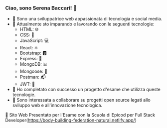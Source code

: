 ### Ciao, sono Serena Baccari! 👋


- 👀 Sono una sviluppatrice web appassionata di tecnologia e social media.
- 🌱 Attualmente sto imparando e lavorando con le seguenti tecnologie: 
  - HTML: 🌐
  - CSS: 🎨
  - JavaScript: 💻
  - React: ⚛️
  - Bootstrap: 🅱️
  - Express: 🚀
  - MongoDB: 📊
  - Mongoose: 🐆
  - Postman: 📬
  - JWT: 🔐
- 💼 Ho completato con successo un progetto d'esame che utilizza queste tecnologie.
- 💞️ Sono interessata a collaborare su progetti open source legati allo sviluppo web e all'innovazione tecnologica.


 🚀 Sito Web Presentato per l'Esame con la Scuola di Epicod per Full Stack Developer(https://body-building-federation-natural.netlify.app/)



